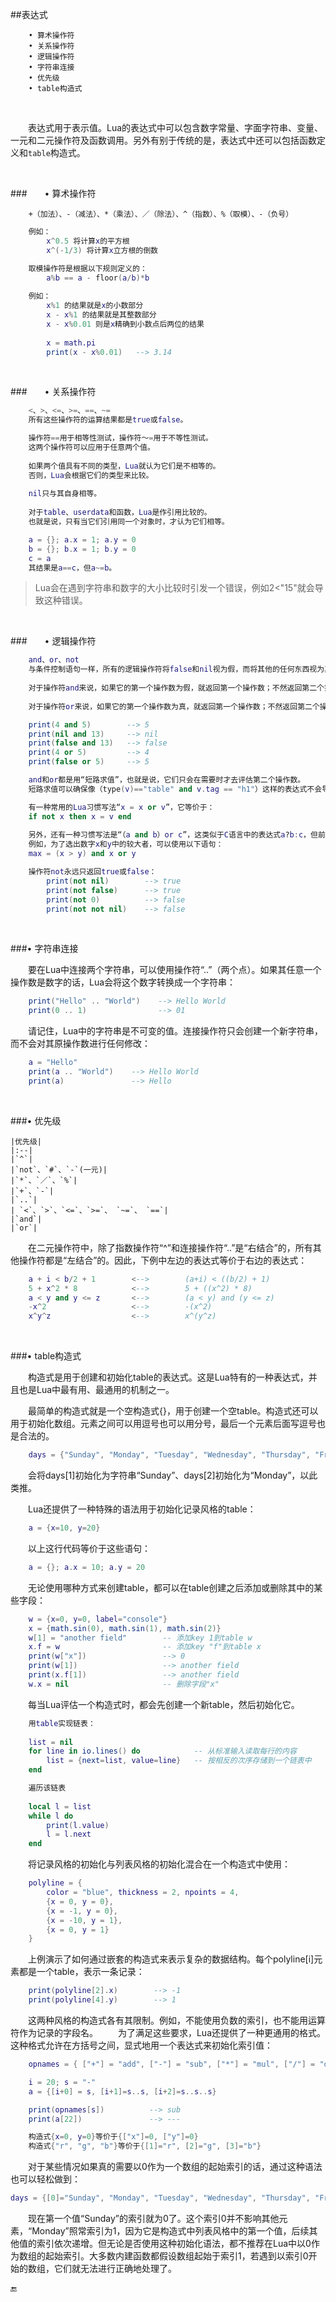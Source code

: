 ##表达式

```
    • 算术操作符
    • 关系操作符
    • 逻辑操作符
    • 字符串连接
    • 优先级
    • table构造式
```

&emsp;&emsp;

&emsp;&emsp;表达式用于表示值。Lua的表达式中可以包含数字常量、字面字符串、变量、一元和二元操作符及函数调用。另外有别于传统的是，表达式中还可以包括函数定义和`table`构造式。

&emsp;&emsp;

###&emsp;&emsp;• 算术操作符

```
    +（加法）、-（减法）、*（乘法）、／（除法）、^（指数）、%（取模）、-（负号）
```
    
```lua
    例如：
        x^0.5 将计算x的平方根
        x^(-1/3) 将计算x立方根的倒数
```

```lua
    取模操作符是根据以下规则定义的：
        a%b == a - floor(a/b)*b
        
    例如：
        x%1 的结果就是x的小数部分
        x - x%1 的结果就是其整数部分
        x - x%0.01 则是x精确到小数点后两位的结果
        
        x = math.pi
        print(x - x%0.01)   --> 3.14
```

&emsp;&emsp;

###&emsp;&emsp;• 关系操作符

```lua
    <、>、<=、>=、==、~=
    所有这些操作符的运算结果都是true或false。

    操作符==用于相等性测试，操作符～=用于不等性测试。
    这两个操作符可以应用于任意两个值。
    
    如果两个值具有不同的类型，Lua就认为它们是不相等的。
    否则，Lua会根据它们的类型来比较。
    
    nil只与其自身相等。
    
    对于table、userdata和函数，Lua是作引用比较的。
    也就是说，只有当它们引用同一个对象时，才认为它们相等。
```   

```lua
    a = {}; a.x = 1; a.y = 0
    b = {}; b.x = 1; b.y = 0
    c = a
    其结果是a==c，但a~=b。
```

>Lua会在遇到字符串和数字的大小比较时引发一个错误，例如2<"15"就会导致这种错误。

&emsp;&emsp;

###&emsp;&emsp;• 逻辑操作符

```lua
    and、or、not
    与条件控制语句一样，所有的逻辑操作符将false和nil视为假，而将其他的任何东西视为真。
    
    对于操作符and来说，如果它的第一个操作数为假，就返回第一个操作数；不然返回第二个操作数。
    
    对于操作符or来说，如果它的第一个操作数为真，就返回第一个操作数；不然返回第二个操作数。
```

```lua
    print(4 and 5)        --> 5
    print(nil and 13)     --> nil
    print(false and 13)   --> false
    print(4 or 5)         --> 4
    print(false or 5)     --> 5
```

```lua
    and和or都是用“短路求值”，也就是说，它们只会在需要时才去评估第二个操作数。
    短路求值可以确保像（type(v)=="table" and v.tag == "h1"）这样的表达式不会导致运行时错误。

    有一种常用的Lua习惯写法“x = x or v”，它等价于：
    if not x then x = v end
    
    另外，还有一种习惯写法是“（a and b）or c”，这类似于C语言中的表达式a?b:c，但前提是b不为假。
    例如，为了选出数字x和y中的较大者，可以使用以下语句：
    max = (x > y) and x or y
```

```lua
    操作符not永远只返回true或false：
        print(not nil)        --> true
        print(not false)      --> true
        print(not 0)          --> false
        print(not not nil)    --> false
```

&emsp;&emsp;

###• 字符串连接

&emsp;&emsp;要在Lua中连接两个字符串，可以使用操作符“..”（两个点）。如果其任意一个操作数是数字的话，Lua会将这个数字转换成一个字符串：

```lua
    print("Hello" .. "World")    --> Hello World
    print(0 .. 1)                --> 01
```

&emsp;&emsp;请记住，Lua中的字符串是不可变的值。连接操作符只会创建一个新字符串，而不会对其原操作数进行任何修改：

```lua
    a = "Hello"
    print(a .. "World")    --> Hello World
    print(a)               --> Hello
```

&emsp;&emsp;

###• 优先级

    |优先级|
    |:--|
    |`^`|
    |`not`、`#`、`-`(一元)|
    |`*`、`／`、`%`|
    |`+`、`-`|
    |`..`|
    | `<`、`>`、`<=`、`>=`、 `~=`、 `==`|
    |`and`|
    |`or`|

&emsp;&emsp;在二元操作符中，除了指数操作符“^”和连接操作符“..”是“右结合”的，所有其他操作符都是“左结合”的。因此，下例中左边的表达式等价于右边的表达式：

```lua
    a + i < b/2 + 1        <-->        (a+i) < ((b/2) + 1)
    5 + x^2 * 8            <-->        5 + ((x^2) * 8)
    a < y and y <= z       <-->        (a < y) and (y <= z)
    -x^2                   <-->        -(x^2)
    x^y^z                  <-->        x^(y^z)
```

&emsp;&emsp;

###• table构造式

&emsp;&emsp;构造式是用于创建和初始化table的表达式。这是Lua特有的一种表达式，并且也是Lua中最有用、最通用的机制之一。

&emsp;&emsp;最简单的构造式就是一个空构造式{}，用于创建一个空table。构造式还可以用于初始化数组。元素之间可以用逗号也可以用分号，最后一个元素后面写逗号也是合法的。

```lua
    days = {"Sunday", "Monday", "Tuesday", "Wednesday", "Thursday", "Friday", "Saturday"}
```

&emsp;&emsp;会将days[1]初始化为字符串“Sunday”、days[2]初始化为“Monday”，以此类推。

&emsp;&emsp;Lua还提供了一种特殊的语法用于初始化记录风格的table：

```lua
    a = {x=10, y=20}
```

&emsp;&emsp;以上这行代码等价于这些语句：

```lua
    a = {}; a.x = 10; a.y = 20
```

&emsp;&emsp;无论使用哪种方式来创建table，都可以在table创建之后添加或删除其中的某些字段：

```lua
    w = {x=0, y=0, label="console"}
    x = {math.sin(0), math.sin(1), math.sin(2)}
    w[1] = "another field"        -- 添加key 1到table w
    x.f = w                       -- 添加key "f"到table x
    print(w["x"])                 --> 0
    print(w[1])                   --> another field
    print(x.f[1])                 --> another field
    w.x = nil                     -- 删除字段"x"
```

&emsp;&emsp;每当Lua评估一个构造式时，都会先创建一个新table，然后初始化它。

```lua
    用table实现链表：
    
    list = nil
    for line in io.lines() do            -- 从标准输入读取每行的内容
        list = {next=list, value=line}   -- 按相反的次序存储到一个链表中
    end
```

```lua
    遍历该链表
    
    local l = list
    while l do
        print(l.value)
        l = l.next
    end
```

&emsp;&emsp;将记录风格的初始化与列表风格的初始化混合在一个构造式中使用：

```lua
    polyline = {
        color = "blue", thickness = 2, npoints = 4,
        {x = 0, y = 0},
        {x = -1, y = 0},
        {x = -10, y = 1},
        {x = 0, y = 1}
    }
```

&emsp;&emsp;上例演示了如何通过嵌套的构造式来表示复杂的数据结构。每个polyline[i]元素都是一个table，表示一条记录：


```lua
    print(polyline[2].x)		--> -1
    print(polyline[4].y)		--> 1
```

&emsp;&emsp;这两种风格的构造式各有其限制。例如，不能使用负数的索引，也不能用运算符作为记录的字段名。
&emsp;&emsp;为了满足这些要求，Lua还提供了一种更通用的格式。这种格式允许在方括号之间，显式地用一个表达式来初始化索引值：

```lua
    opnames = { ["+"] = "add", ["-"] = "sub", ["*"] = "mul", ["/"] = "div" }

    i = 20; s = "-"
    a = {[i+0] = s, [i+1]=s..s, [i+2]=s..s..s}

    print(opnames[s])          --> sub
    print(a[22])               --> ---		
```

```lua
    构造式{x=0, y=0}等价于{["x"]=0, ["y"]=0}
    构造式{"r", "g", "b"}等价于{[1]="r", [2]="g", [3]="b"}
```

&emsp;&emsp;对于某些情况如果真的需要以0作为一个数组的起始索引的话，通过这种语法也可以轻松做到：

```lua
days = {[0]="Sunday", "Monday", "Tuesday", "Wednesday", "Thursday", "Friday", "Saturday"}
```

&emsp;&emsp;现在第一个值“Sunday”的索引就为0了。这个索引0并不影响其他元素，“Monday”照常索引为1，因为它是构造式中列表风格中的第一个值，后续其他值的索引依次递增。但无论是否使用这种初始化语法，都不推荐在Lua中以0作为数组的起始索引。大多数内建函数都假设数组起始于索引1，若遇到以索引0开始的数组，它们就无法进行正确地处理了。



🔚